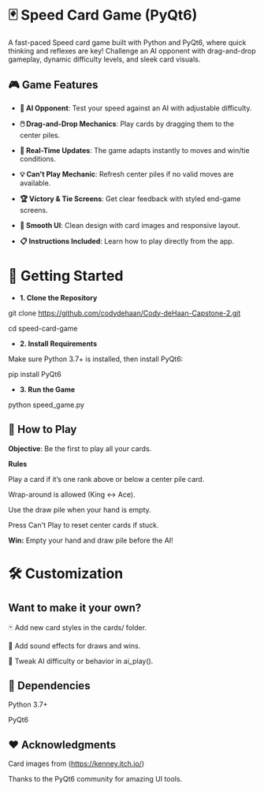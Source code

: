 # 🃏 Speed Card Game (PyQt6)

A fast-paced Speed card game built with Python and PyQt6, where quick thinking and reflexes are key! Challenge an AI opponent with drag-and-drop gameplay, dynamic difficulty levels, and sleek card visuals.

## 🎮 Game Features

- **🧠 AI Opponent**: Test your speed against an AI with adjustable difficulty.

- **🖱️ Drag-and-Drop Mechanics**: Play cards by dragging them to the center piles.

- **🔁 Real-Time Updates**: The game adapts instantly to moves and win/tie conditions.

- **💡 Can't Play Mechanic**: Refresh center piles if no valid moves are available.

- **🏆 Victory & Tie Screens**: Get clear feedback with styled end-game screens.

- **🎨 Smooth UI**: Clean design with card images and responsive layout.

- **📋 Instructions Included**: Learn how to play directly from the app.

# 🚀 Getting Started

- **1. Clone the Repository**

git clone https://github.com/codydehaan/Cody-deHaan-Capstone-2.git

cd speed-card-game

- **2. Install Requirements**

Make sure Python 3.7+ is installed, then install PyQt6:

pip install PyQt6

- **3. Run the Game**

python speed_game.py

## 🧠 How to Play

**Objective**: Be the first to play all your cards.

**Rules**

Play a card if it’s one rank above or below a center pile card.

Wrap-around is allowed (King ↔ Ace).

Use the draw pile when your hand is empty.

Press Can't Play to reset center cards if stuck.

**Win:** Empty your hand and draw pile before the AI!

# 🛠️ Customization

## **Want to make it your own?**

🃏 Add new card styles in the cards/ folder.

🎵 Add sound effects for draws and wins.

🤖 Tweak AI difficulty or behavior in ai_play().

## 📌 Dependencies

Python 3.7+

PyQt6

## ❤️ Acknowledgments

Card images from (https://kenney.itch.io/)

Thanks to the PyQt6 community for amazing UI tools.
